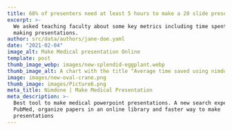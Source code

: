 ```yaml
---
title: 68% of presenters need at least 5 hours to make a 20 slide presentation
excerpt: >-
  We asked teaching faculty about some key metrics including time spent in
  making presentations.
author: src/data/authors/jane-doe.yaml
date: "2021-02-04"
image_alt: Make Medical presentation Online
template: post
thumb_image_webp: images/new-splendid-eggplant.webp
thumb_image_alt: A chart with the title "Average time saved using nimdone"
image: images/new-oval-crane.png
thumb_image: images/Picture6.png
meta_title: Nimdone | Make Medical Presentation
meta_description: >-
  Best tool to make medical powerpoint presentations. A new search experience on
  PubMed, organize papers in an online library and faster way to make
  presentations
---
```

